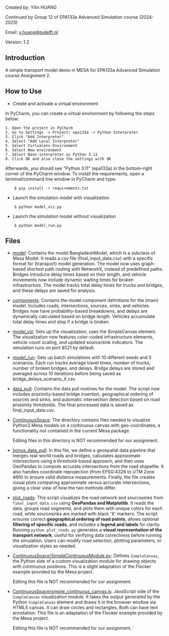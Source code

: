 Created by:
Yilin HUANG

Continued by Group 12 of EPA133a Advanced Simulation course (2024-2025)

Email:
y.huang@tudelft.nl

Version:
1.2

## Introduction

A simple transport model demo in MESA for EPA133a Advanced Simulation course Assignment 2.

## How to Use

- Create and activate a virtual environment

In PyCharm, you can create a virtual environment by following the steps below:

    1. Open the project in PyCharm
    2. Go to Settings -> Project: epa133a -> Python Interpreter
    3. Click "Add Interpreter"
    4. Select "Add Local Interpreter"
    5. Select Virtualenv Environment
    6. Select New environment
    7. Select Base interpreter as Python 3.11
    8. Click OK and also close the settings with OK

Afterwards, you should see "Python 3.11" (epa133a) in the bottom-right corner of the PyCharm window.
To install the requirements, open a terminal/command line window in PyCharm and type:

```
    $ pip install -r requirements.txt
```

- Launch the simulation model with visualization

```
    $ python model_viz.py
```

- Launch the simulation model without visualization

```
    $ python model_run.py
```

## Files

- [model](...): Contains the model BangladeshModel, which is a subclass of Mesa Model. It reads a csv file (final_input_data.csv) with a specific format for (transport) model generation. The model now uses graph-based shortest path routing with NetworkX, instead of predefined paths. Bridges introduce delay times based on their length, and vehicle movements now include dynamic waiting times for broken infrastructure. The model tracks total delay times for trucks and bridges, and these delays are saved for analysis.

- [components](...): Contains the model component definitions for the (main) model. Includes roads, intersections, sources, sinks, and vehicles. Bridges now have probability-based breakdowns, and delays are dynamically calculated based on bridge length. Vehicles accumulate total delay times and stop if a bridge is broken.

- [model_viz](...): Sets up the visualization; uses the SimpleCanvas element. The visualization now features color-coded infrastructure elements, vehicle count scaling, and updated source/sink indicators. The simulation runs on port 8521 by default.

- [model_run](...): Sets up batch simulations with 10 different seeds and 5 scenarios. Each run tracks average travel times, number of trucks, number of broken bridges, and delays. Bridge delays are stored and averaged across 10 iterations before being saved as bridge_delays_scenario_X.csv.

- [data_pull](...): Contains the data pull routines for the model. The script now includes proximity-based bridge insertion, geographical ordering of sources and sinks, and automatic intersection detection based on road proximity thresholds. The final processed data is saved as final_input_data.csv.

- [ContinuousSpace](ContinuousSpace): The directory contains files needed to visualize Python3 Mesa models on a continuous canvas with geo-coordinates, a functionality not contained in the current Mesa package.

  Editing files in this directory is NOT recommended for our assignment.

- [bonus_data_pull](...): In this file, we define a geospatial data pipeline that merges real-world roads and bridges, calculates approximate intersections using a threshold-based approach, and then uses GeoPandas to compute accurate intersections from the road shapefile. It also handles coordinate reprojection (from EPSG:4326 to UTM Zone 46N) to ensure valid distance measurements. Finally, the file creates visual plots comparing approximate versus accurate intersections, giving a clear view of how the two methods differ.

- [plot_roads](...): This script visualizes the road network and sourcesinks from `final_input_data.csv` using **GeoPandas and Matplotlib**. It reads the data, groups road segments, and plots them with unique colors for each road, while sourcesinks are marked with black 'X' markers. The script ensures correct **geographical ordering of road points**, allows optional **filtering of specific roads**, and includes a **legend and labels** for clarity. Running `python plot_roads.py` generates a **visual representation of the transport network**, useful for verifying data correctness before running the simulation. Users can modify road selection, plotting parameters, or visualization styles as needed.

- [ContinuousSpace/SimpleContinuousModule.py](ContinuousSpace/SimpleContinuousModule.py): Defines `SimpleCanvas`, the Python side of a custom visualization module for drawing objects with continuous positions. This is a slight adaptation of the Flocker example provided by the Mesa project.

  Editing this file is NOT recommended for our assignment.

- [ContinuousSpace/simple_continuous_canvas.js](ContinuousSpace/simple_continuous_canvas.js): JavaScript side of the `SimpleCanvas` visualization module. It takes the output generated by the Python `SimpleCanvas` element and draws it in the browser window via HTML5 canvas. It can draw circles and rectangles. Both can have text annotation. This file is an adaptation of the Flocker example provided by the Mesa project.

  Editing this file is NOT recommended for our assignment.
`